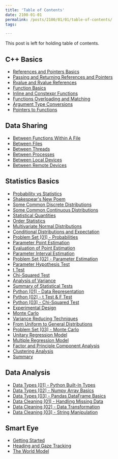```yaml
---
title: 'Table of Contents'
date: 2100-01-01
permalink: /posts/2100/01/01/table-of-contents/
tags:

---
```


This post is left for holding table of contents. 

## C++ Basics
- [References and Pointers Basics](https://c-huang-tty.github.io/posts/2022/01/07/references-and-pointers-basics/)
- [Passing and Returning References and Pointers](https://c-huang-tty.github.io/posts/2022/01/08/passing-and-returning-references-and-pointers/)
- [Rvalue and Rvalue References](https://c-huang-tty.github.io/posts/2022/01/09/rvalue-and-rvalue-references/)
- [Function Basics](https://c-huang-tty.github.io/posts/2022/01/10/function-basics/)
- [Inline and Constexpr Functions](https://c-huang-tty.github.io/posts/2022/01/11/inline-and-constexpr-functions/)
- [Functions Overloading and Matching](https://c-huang-tty.github.io/posts/2022/01/12/functions-overloading-and-matching/)
- [Argument Type Conversions](https://c-huang-tty.github.io/posts/2022/01/12/argument-type-conversions/)
- [Pointers to Functions](https://c-huang-tty.github.io/posts/2022/01/13/pointers-to-functions/)

## Data Sharing 
- [Between Functions Within A File](https://c-huang-tty.github.io/posts/2022/01/01/data-sharing-between-functions/)
- [Between Files](https://c-huang-tty.github.io/posts/2022/01/02/data-sharing-between-files/)
- [Between Threads](https://c-huang-tty.github.io/posts/2022/01/03/data-sharing-between-threads/)
- [Between Processes](https://c-huang-tty.github.io/posts/2022/01/04/data-sharing-between-processes/)
- [Between Local Devices](https://c-huang-tty.github.io/posts/2022/01/05/data-sharing-between-local-devices/)
- [Between Remote Devices](https://c-huang-tty.github.io/posts/2022/01/06/data-sharing-between-remote-devices/)

## Statistics Basics
- [Probability vs Statistics](https://c-huang-tty.github.io/posts/2021/01/01/probability-and-statistics/)
- [Shakespear's New Poem](https://c-huang-tty.github.io/posts/2021/01/02/application-of-statistics/)
- [Some Common Discrete Distributions](https://c-huang-tty.github.io/posts/2021/01/03/some-common-discrete-distributions/)
- [Some Common Continuous Distributions](https://c-huang-tty.github.io/posts/2021/01/04/some-common-continuous-distributions/)
- [Statistical Quantities](https://c-huang-tty.github.io/posts/2021/01/05/statistical-quantities/)
- [Order Statistics](https://c-huang-tty.github.io/posts/2021/01/06/order-statistics/)
- [Multivariate Normal Distributions](https://c-huang-tty.github.io/posts/2021/01/07/multivariate-normal-distributions/)
- [Conditional Distributions and Expectation](https://c-huang-tty.github.io/posts/2021/01/08/conditonal-distributions-and-expectation/)
- [Problem Set [01] - Probabilities](https://c-huang-tty.github.io/posts/2021/01/21/problem-set-probabilities/)
- [Parameter Point Estimation](https://c-huang-tty.github.io/posts/2021/01/09/parameter-point-estimation/)
- [Evaluation of Point Estimation](https://c-huang-tty.github.io/posts/2021/01/10/evaluation-point-estimation/)
- [Parameter Interval Estimation](https://c-huang-tty.github.io/posts/2021/01/11/parameter-interval-estimation/)
- [Problem Set [02] - Parameter Estimation](https://c-huang-tty.github.io/posts/2021/01/22/problem-set-parameter-estimation/)
- [Parameter Hypothesis Test](https://c-huang-tty.github.io/posts/2021/01/12/parameter-hypothesis-test/)
- [t Test](https://c-huang-tty.github.io/posts/2021/01/13/t-test/)
- [Chi-Squared Test](https://c-huang-tty.github.io/posts/2021/01/14/chi-squared-test/)
- [Analysis of Variance](https://c-huang-tty.github.io/posts/2021/01/15/analysis-of-variance/)
- [Summary of Statistical Tests](https://c-huang-tty.github.io/posts/2021/01/16/summary-of-statistical-tests/)
- [Python [01] - Data Representation](https://c-huang-tty.github.io/posts/2021/01/17/statistics-python-data-representation/)
- [Python [02] - t Test & F Test](https://c-huang-tty.github.io/posts/2021/01/18/statistics-python-t-F-test/)
- [Python [03] - Chi-Squared Test](https://c-huang-tty.github.io/posts/2021/01/19/statistics-chi-squared-test/)
- [Experimental Design](https://c-huang-tty.github.io/posts/2021/01/20/experimental-design/)
- [Monte Carlo](https://c-huang-tty.github.io/posts/2021/01/23/monte-carlo/)
- [Variance Reducing Techniques](https://c-huang-tty.github.io/posts/2021/01/24/variance-reducing-techniques/)
- [From Uniform to General Distributions](https://c-huang-tty.github.io/posts/2021/01/25/from-uniform-to-general-distributions/)
- [Problem Set [03] - Monte Carlo](https://c-huang-tty.github.io/posts/2021/01/26/problem-set-monte-carlo/)
- [Unitary Regression Model](https://c-huang-tty.github.io/posts/2021/01/27/unitary-regression-model/)
- [Multiple Regression Model](https://c-huang-tty.github.io/posts/2021/01/28/multiple-regression-model/)
- [Factor and Principle Component Analysis](https://c-huang-tty.github.io/posts/2021/01/29/factor-principle-component-analysis/)
- [Clustering Analysis](https://c-huang-tty.github.io/posts/2021/01/30/clustering-analysis/)
- [Summary](https://c-huang-tty.github.io/posts/2021/01/31/summary/)

## Data Analysis
- [Data Types [01] - Python Built-In Types](https://c-huang-tty.github.io/posts/2021/02/01/python-data-types/)
- [Data Types [02] - Numpy Array Basics](https://c-huang-tty.github.io/posts/2021/02/02/numpy-array-basics/)
- [Data Types [03] - Pandas DataFrame Basics](https://c-huang-tty.github.io/posts/2021/02/03/pandas-dataframe-basics/)
- [Data Cleaning [01] - Handling Missing Data](https://c-huang-tty.github.io/posts/2021/02/04/handling-missing-data/)
- [Data Cleaning [02] - Data Transformation](https://c-huang-tty.github.io/posts/2021/02/05/data-transformation/)
- [Data Cleaning [03] - String Manipulation](https://c-huang-tty.github.io/posts/2021/02/06/string-manipulation/)

## Smart Eye
- [Getting Started](https://c-huang-tty.github.io/posts/2021/12/01/smart-eye-getting-started/)
- [Heading and Gaze Tracking](https://c-huang-tty.github.io/posts/2021/12/02/smart-eye-heading-and-gaze-tracking/)
- [The World Model](https://c-huang-tty.github.io/posts/2021/12/03/smart-eye-world-model/)
